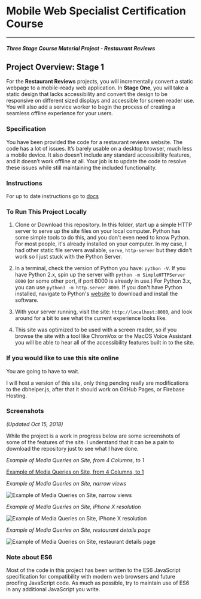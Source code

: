 # Mobile Web Specialist Certification Course
---
#### _Three Stage Course Material Project - Restaurant Reviews_

## Project Overview: Stage 1

For the **Restaurant Reviews** projects, you will incrementally convert a static webpage to a mobile-ready web application. In **Stage One**, you will take a static design that lacks accessibility and convert the design to be responsive on different sized displays and accessible for screen reader use. You will also add a service worker to begin the process of creating a seamless offline experience for your users.

### Specification

You have been provided the code for a restaurant reviews website. The code has a lot of issues. It’s barely usable on a desktop browser, much less a mobile device. It also doesn’t include any standard accessibility features, and it doesn’t work offline at all. Your job is to update the code to resolve these issues while still maintaining the included functionality. 

### Instructions

For up to date instructions go to [docs](./docs/INSTRUCTIONS.md)

### To Run This Project Locally

1. Clone or Download this repository. In this folder, start up a simple HTTP server to serve up the site files on your local computer. Python has some simple tools to do this, and you don't even need to know Python. For most people, it's already installed on your computer. In my case, I had other static file servers available, `serve`, `http-server` but they didn't work so I just stuck with the Python Server. 

1. In a terminal, check the version of Python you have: `python -V`. If you have Python 2.x, spin up the server with `python -m SimpleHTTPServer 8000` (or some other port, if port 8000 is already in use.) For Python 3.x, you can use `python3 -m http.server 8000`. If you don't have Python installed, navigate to Python's [website](https://www.python.org/) to download and install the software.

1. With your server running, visit the site: `http://localhost:8000`, and look around for a bit to see what the current experience looks like.

1. This site was optimized to be used with a screen reader, so if you browse the site with a tool like ChromVox or the MacOS Voice Assistant you will be able to hear all of the accessibility features built in to the site.

### If you would like to use this site online
You are going to have to wait.

I will host a version of this site, only thing pending really are modifications to the dbhelper.js, after that it should work on GitHub Pages, or Firebase Hosting.



### Screenshots
*(Updated Oct 15, 2018)*

While the project is a work in progress below are some screenshots of some of the features of the site. I understand that it can be a pain to download the repository just to see what I have done. 

*Example of Media Queries on Site, from 4 Columns, to 1*

[Example of Media Queries on Site, from 4 Columns, to 1](https://i.gyazo.com/f66c981f9211197f5b0dca59b27f866e.gif)

*Example of Media Queries on Site, narrow views*

![Example of Media Queries on Site, narrow views](https://i.gyazo.com/8aef866480c9891ae972381f607021c1.gif)

*Example of Media Queries on Site, iPhone X resolution*

![Example of Media Queries on Site, iPhone X resolution](https://i.gyazo.com/5da6b027629a502d7d0d68eb7103312f.gif)

*Example of Media Queries on Site, restaurant details page*

![Example of Media Queries on Site, restaurant details page](https://i.gyazo.com/9b92195b287c89e2c4bc9cf70fc86a8f.gif)


### Note about ES6

Most of the code in this project has been written to the ES6 JavaScript specification for compatibility with modern web browsers and future proofing JavaScript code. As much as possible, try to maintain use of ES6 in any additional JavaScript you write. 



